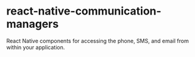 # react-native-communication-managers
React Native components for accessing the phone, SMS, and email from within your application.
